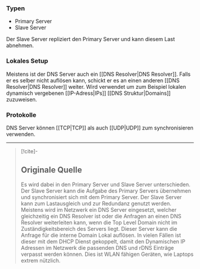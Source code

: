 ### Typen
- Primary Server
- Slave Server

Der Slave Server repliziert den Primary Server und kann diesem Last abnehmen.

### Lokales Setup
Meistens ist der DNS Server auch ein [[DNS Resolver|DNS Resolver]]. Falls er es selber nicht auflösen kann, schickt er es an einen anderen [[DNS Resolver|DNS Resolver]] weiter. 
Wird verwendet um zum Beispiel lokalen dynamisch vergebenen [[IP-Adress|IPs]] [[DNS Struktur|Domains]] zuzuweisen.

### Protokolle
DNS Server können [[TCP|TCP]] als auch [[UDP|UDP]] zum synchronisieren verwenden.

---
> [!cite]-
> ## Originale Quelle
> Es wird dabei in den Primary Server und Slave Server unterschieden. Der Slave Server kann die Aufgabe des Primary Servers übernehmen und synchronisiert sich mit dem Primary Server. Der Slave Server kann zum Lastausgleich und zur Redundanz genutzt werden. Meistens wird im Netzwerk ein DNS Server eingesetzt, welcher gleichzeitig ein DNS Resolver ist oder die Anfragen an einen DNS Resolver weiterleiten kann, wenn die Top Level Domain nicht im Zuständigkeitsbereich des Servers liegt. Dieser Server kann die Anfrage für die interne Domain Lokal auflösen. In vielen Fällen ist dieser mit dem DHCP Dienst gekoppelt, damit den Dynamischen IP Adressen im Netzwerk die passenden DNS und rDNS Einträge verpasst werden können. Dies ist WLAN fähigen Geräten, wie Laptops extrem nützlich.